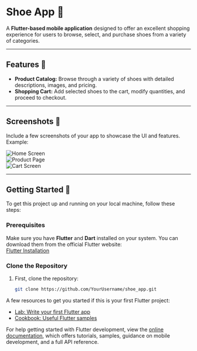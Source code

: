 # Shoe App 👟

A **Flutter-based mobile application** designed to offer an excellent shopping experience for users to browse, select, and purchase shoes from a variety of categories.

---

## Features 🚀

- **Product Catalog:** Browse through a variety of shoes with detailed descriptions, images, and pricing.
- **Shopping Cart:** Add selected shoes to the cart, modify quantities, and proceed to checkout.

---

## Screenshots 📸

Include a few screenshots of your app to showcase the UI and features. Example:

![Home Screen](https://via.placeholder.com/300x600?text=Home+Screen)  
![Product Page](https://via.placeholder.com/300x600?text=Product+Page)  
![Cart Screen](https://via.placeholder.com/300x600?text=Cart+Screen)  

---

## Getting Started 🚗

To get this project up and running on your local machine, follow these steps:

### Prerequisites

Make sure you have **Flutter** and **Dart** installed on your system. You can download them from the official Flutter website:  
[Flutter Installation](https://flutter.dev/docs/get-started/install)

### Clone the Repository

1. First, clone the repository:
   ```bash
   git clone https://github.com/YourUsername/shoe_app.git


A few resources to get you started if this is your first Flutter project:

- [Lab: Write your first Flutter app](https://docs.flutter.dev/get-started/codelab)
- [Cookbook: Useful Flutter samples](https://docs.flutter.dev/cookbook)

For help getting started with Flutter development, view the
[online documentation](https://docs.flutter.dev/), which offers tutorials,
samples, guidance on mobile development, and a full API reference.
